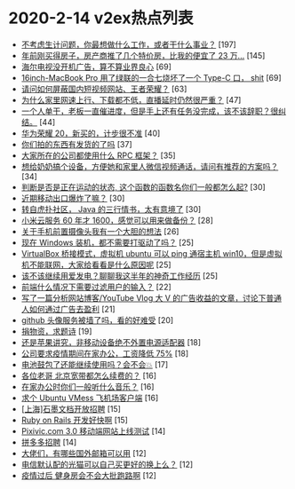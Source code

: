 # 2020-2-14 v2ex热点列表

+ [不考虑生计问题，你最想做什么工作，或者干什么事业？](https://www.v2ex.com/t/644471#reply197) [197]
+ [年前刚买得房子，房产商推了几个特价房，比我的便宜了 23 万...](https://www.v2ex.com/t/644486#reply145) [145]
+ [海尔电视没开机广告，算不算业界良心](https://www.v2ex.com/t/644490#reply69) [69]
+ [16inch-MacBook Pro 用了绿联的一合七烧坏了一个 Type-C 口， shit](https://www.v2ex.com/t/644554#reply69) [69]
+ [请问如何屏蔽国内短视频网站、王者荣耀？](https://www.v2ex.com/t/644452#reply63) [63]
+ [为什么家里网速上行、下载都不低，直播延时仍然很严重？](https://www.v2ex.com/t/644496#reply47) [47]
+ [一个人单干，老板一直催进度，但是手上还有任务没完成，该不该辞职？很纠结。](https://www.v2ex.com/t/644659#reply44) [44]
+ [华为荣耀 20，新买的，计步很不准](https://www.v2ex.com/t/644527#reply40) [40]
+ [你们拍的东西有发货的了吗](https://www.v2ex.com/t/644560#reply37) [37]
+ [大家所在的公司都使用什么 RPC 框架？](https://www.v2ex.com/t/644509#reply35) [35]
+ [想给奶奶搞个设备，方便她和家里人微信视频通话，请问有推荐的方案吗？](https://www.v2ex.com/t/644520#reply34) [34]
+ [判断是否是正在运动的状态, 这个函数的函数名你们一般都怎么起?](https://www.v2ex.com/t/644451#reply30) [30]
+ [近期移动出口爆炸了嘛？](https://www.v2ex.com/t/644507#reply30) [30]
+ [转自虎扑社区， Java 的三行情书，太有意境了](https://www.v2ex.com/t/644555#reply30) [30]
+ [小米云服务 60 年才 1600，感觉可以用来做备份？](https://www.v2ex.com/t/644445#reply28) [28]
+ [关于手机前置摄像头我有一个大胆的想法](https://www.v2ex.com/t/644493#reply26) [26]
+ [现在 Windows 装机，都不需要打驱动了吗？](https://www.v2ex.com/t/644461#reply25) [25]
+ [VirtualBox 桥接模式，虚拟机 ubuntu 可以 ping 通宿主机 win10，但是虚拟机不能联网，大家给看看是什么原因呢](https://www.v2ex.com/t/644480#reply25) [25]
+ [该不该继续用爱发电？聊聊我这半年的神奇工作经历](https://www.v2ex.com/t/644539#reply25) [25]
+ [前端什么情况下需要过滤用户的输入？](https://www.v2ex.com/t/644483#reply22) [22]
+ [写了一篇分析网站博客/YouTube Vlog 大 V 的广告收益的文章，讨论下普通人如何通过广告去盈利](https://www.v2ex.com/t/644533#reply21) [21]
+ [github 头像服务被墙了吗，看的好难受](https://www.v2ex.com/t/644448#reply20) [20]
+ [捐物资，求题诗](https://www.v2ex.com/t/644575#reply19) [19]
+ [还是苹果讲究，非移动设备绝不外置电源适配器](https://www.v2ex.com/t/644535#reply18) [18]
+ [公司要求疫情期间在家办公，工资降低 75%](https://www.v2ex.com/t/644600#reply18) [18]
+ [电池鼓包了还能继续使用吗？会不会💥](https://www.v2ex.com/t/644524#reply17) [17]
+ [各位老哥 北京宽带都怎么续费的？](https://www.v2ex.com/t/644472#reply16) [16]
+ [在家办公时你们一般听什么音乐？](https://www.v2ex.com/t/644519#reply16) [16]
+ [求个 Ubuntu VMess 飞机场客户端](https://www.v2ex.com/t/644599#reply16) [16]
+ [[上海]石墨文档开放招聘](https://www.v2ex.com/t/644455#reply15) [15]
+ [Ruby on Rails 开发好快啊](https://www.v2ex.com/t/644571#reply15) [15]
+ [Pixivic.com 3.0 移动端网站上线测试](https://www.v2ex.com/t/644521#reply14) [14]
+ [拼多多招聘](https://www.v2ex.com/t/644551#reply14) [14]
+ [大佬们，有哪些国外邮箱可以用](https://www.v2ex.com/t/644541#reply12) [12]
+ [电信默认配的光猫可以自己买更好的换上么？](https://www.v2ex.com/t/644581#reply12) [12]
+ [疫情过后 健身房会不会大批跑路啊](https://www.v2ex.com/t/644593#reply12) [12]
